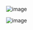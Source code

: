 ![image](https://user-images.githubusercontent.com/53300830/213975963-7f839476-e09e-4b34-be6c-8656cb718cbf.png)

![image](https://user-images.githubusercontent.com/53300830/213984138-b1d5a434-cbd8-413b-a5cf-68627493d468.png)